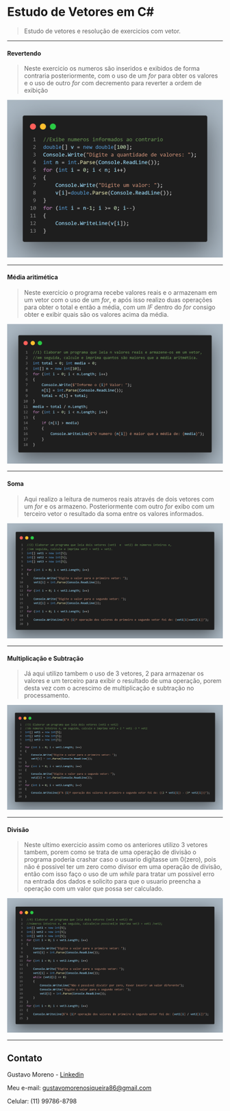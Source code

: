 # Estudo de Vetores em C#
> Estudo de vetores e resolução de exercicios com vetor.
---
#### Revertendo
>Neste exercicio os numeros são inseridos e exibidos de forma contraria posteriormente, com o uso de um _for_ para obter os valores e o uso de outro _for_ com decremento para reverter a ordem de exibição

<img src="imagens/contrario.png">

---

#### Média aritimética
> Neste exercicio o programa recebe valores reais e o armazenam em um vetor com o uso de um _for_, e após isso realizo duas operações para obter o total e então a média, com um _IF_ dentro do _for_ consigo obter e exibir quais são os valores acima da média.

<img src="imagens/exercicio_1.png">

---

#### Soma
> Aqui realizo a leitura de numeros reais através de dois vetores com um _for_ e os armazeno. Posteriormente com outro _for_ exibo com um terceiro vetor o resultado da soma entre os valores informados.

<img src="imagens/exercicio_2.png">

---

#### Multiplicação e Subtração
> Já aqui utilizo tambem o uso de 3 vetores, 2 para armazenar os valores e um terceiro para exibir o resultado de uma operação, porem desta vez com o acrescimo de multiplicação e subtração no processamento.

<img src="imagens/exercicio_3.png">

---

#### Divisão
> Neste ultimo exercicio assim como os anteriores utilizo 3 vetores tambem, porem como se trata de uma operação de divisão o programa poderia crashar caso o usuario digitasse um 0(zero), pois não é possivel ter um zero como divisor em uma operação de divisão, então com isso faço o uso de um _while_ para tratar um possivel erro na entrada dos dados e solicito para que o usuario preencha a operação com um valor que possa ser calculado.

<img src="imagens/exercicio_4.png">

---
## Contato 

Gustavo Moreno - [Linkedin](https://www.linkedin.com/in/gustavo-moreno-5803a0229)

Meu e-mail: gustavomorenosiqueira86@gmail.com

Celular: (11) 99786-8798
